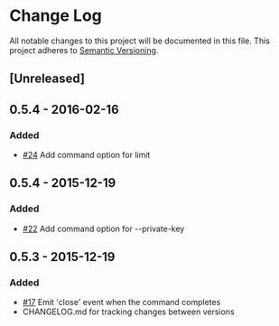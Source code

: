 # Change Log
All notable changes to this project will be documented in this file.
This project adheres to [Semantic Versioning](http://semver.org/).

## [Unreleased]

## 0.5.4 - 2016-02-16
### Added
- [#24](https://github.com/shaharke/node-ansible/pull/24) Add command option for limit

## 0.5.4 - 2015-12-19
### Added
- [#22](https://github.com/shaharke/node-ansible/issues/22) Add command option for --private-key

## 0.5.3 - 2015-12-19
### Added
- [#17](https://github.com/shaharke/node-ansible/pull/17) Emit 'close' event when the command completes
- CHANGELOG.md for tracking changes between versions

